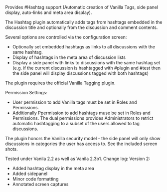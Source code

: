 Provides #Hashtag support (Automatic creation of Vanilla Tags, side panel display, auto-links and meta area display).

The Hashtag plugin automatically adds tags from hashtags embedded in the discussion title and optionally from the discussion and comment contents.

Several options are controlled via the configuration screen:
- Optionally set embedded hashtags as links to all discussions with the same hashtag.
- Display of hashtags in the meta area of discussion lists
- Display a side panel with links to discussions with the same hashtag set (e.g. if the current discussion is hashtagged with #plugin and #test then the side panel will display discussions tagged with both hashtags)

The plugin requires the official Vanilla Tagging plugin.

Permission Settings:
- User permission to add Vanilla tags must be set in Roles and Permissions.
- Additionally Ppermission to add hashtags muse be set in Roles and Permissions.
The dual permissions provides Administrators to retrict automatic hashtagging to a subset of the users allowed to tag discussions.

The plugin honors the Vanilla security model - the side panel will only show discussions in categories the user has access to.
See the included screen shots.
 
Tested under Vanila 2.2 as well as Vanila 2.3b1.
Change log:
Version 2: 
- Added hashtag display in the meta area
- Added sidepanel
- Minor code formatting
- Annotated screen captures